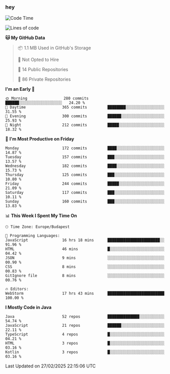 ### hey

<!--START_SECTION:waka-->
![Code Time](http://img.shields.io/badge/Code%20Time-1%2C110%20hrs%2059%20mins-blue)

![Lines of code](https://img.shields.io/badge/From%20Hello%20World%20I%27ve%20Written-2.4%20million%20lines%20of%20code-blue)

**🐱 My GitHub Data** 

> 📦 1.1 MB Used in GitHub's Storage 
 > 
> 🚫 Not Opted to Hire
 > 
> 📜 14 Public Repositories 
 > 
> 🔑 86 Private Repositories 
 > 
**I'm an Early 🐤** 

```text
🌞 Morning                280 commits         ██████░░░░░░░░░░░░░░░░░░░   24.20 % 
🌆 Daytime                365 commits         ████████░░░░░░░░░░░░░░░░░   31.55 % 
🌃 Evening                300 commits         ██████░░░░░░░░░░░░░░░░░░░   25.93 % 
🌙 Night                  212 commits         █████░░░░░░░░░░░░░░░░░░░░   18.32 % 
```
📅 **I'm Most Productive on Friday** 

```text
Monday                   172 commits         ████░░░░░░░░░░░░░░░░░░░░░   14.87 % 
Tuesday                  157 commits         ███░░░░░░░░░░░░░░░░░░░░░░   13.57 % 
Wednesday                182 commits         ████░░░░░░░░░░░░░░░░░░░░░   15.73 % 
Thursday                 125 commits         ███░░░░░░░░░░░░░░░░░░░░░░   10.80 % 
Friday                   244 commits         █████░░░░░░░░░░░░░░░░░░░░   21.09 % 
Saturday                 117 commits         ███░░░░░░░░░░░░░░░░░░░░░░   10.11 % 
Sunday                   160 commits         ███░░░░░░░░░░░░░░░░░░░░░░   13.83 % 
```


📊 **This Week I Spent My Time On** 

```text
🕑︎ Time Zone: Europe/Budapest

💬 Programming Languages: 
JavaScript               16 hrs 18 mins      ███████████████████████░░   91.96 % 
HTML                     46 mins             █░░░░░░░░░░░░░░░░░░░░░░░░   04.42 % 
JSON                     9 mins              ░░░░░░░░░░░░░░░░░░░░░░░░░   00.90 % 
CSS                      8 mins              ░░░░░░░░░░░░░░░░░░░░░░░░░   00.83 % 
GitIgnore file           8 mins              ░░░░░░░░░░░░░░░░░░░░░░░░░   00.76 % 

🔥 Editors: 
WebStorm                 17 hrs 43 mins      █████████████████████████   100.00 % 
```

**I Mostly Code in Java** 

```text
Java                     52 repos            ██████████████░░░░░░░░░░░   54.74 % 
JavaScript               21 repos            ██████░░░░░░░░░░░░░░░░░░░   22.11 % 
TypeScript               4 repos             █░░░░░░░░░░░░░░░░░░░░░░░░   04.21 % 
HTML                     3 repos             █░░░░░░░░░░░░░░░░░░░░░░░░   03.16 % 
Kotlin                   3 repos             █░░░░░░░░░░░░░░░░░░░░░░░░   03.16 % 
```




 Last Updated on 27/02/2025 22:15:06 UTC
<!--END_SECTION:waka-->
